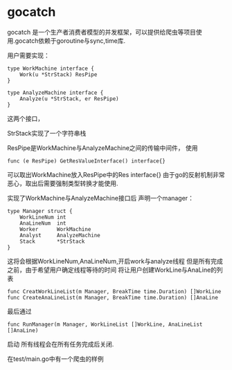 # gocatch

gocatch 是一个生产者消费者模型的并发框架，可以提供给爬虫等项目使用.gocatch依赖于goroutine与sync,time库.

用户需要实现：

	type WorkMachine interface {
		Work(u *StrStack) ResPipe
	}

	type AnalyzeMachine interface {
		Analyze(u *StrStack, er ResPipe)
	}
这两个接口，

StrStack实现了一个字符串栈

ResPipe是WorkMachine与AnalyzeMachine之间的传输中间件，
使用

	func (e ResPipe) GetResValueInterface() interface{}

可以取出WorkMachine放入ResPipe中的Res interface{}
由于go的反射机制非常恶心，取出后需要强制类型转换才能使用.

实现了WorkMachine与AnalyzeMachine接口后
声明一个manager：

	type Manager struct {
		WorkLineNum int
		AnaLineNum  int
		Worker      WorkMachine
		Analyst     AnalyzeMachine
		Stack       *StrStack
	}

这将会根据WorkLineNum,AnaLineNum,开启work与analyze线程
但是所有完成之前，由于希望用户确定线程等待的时间
将让用户创建WorkLine与AnaLine的列表

	func CreatWorkLineList(m Manager, BreakTime time.Duration) []WorkLine
	func CreateAnaLineList(m Manager, BreakTime time.Duration) []AnaLine

最后通过

	func RunManager(m Manager, WorkLineList []WorkLine, AnaLineList []AnaLine)

启动
所有线程会在所有任务完成后关闭.

在test/main.go中有一个爬虫的样例

